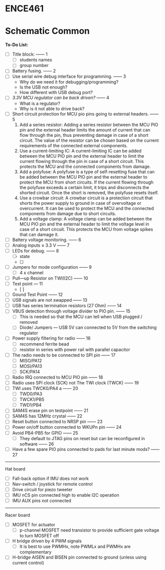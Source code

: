 # ENCE461

# Schematic Common

**To-Do List:**

- [ ]  Title block:  —— 1
    - [ ]  students names
    - [ ]  group number
- [ ]  Battery fusing.    —— 2
- [ ]  Use serial wire debug interface for programming.   —— 3
    - Why do we need it for debugging/programming?
    - Is the USB not enough?
    - How different with USB debug port?
- [ ]  *3.3V MCU regulator can be back driven?*   —— 4
    - What is a regulator?
    - Why is it not able to drive back?
- [ ]  Short circuit protection for MCU pio pins going to external headers.   —— 5
    1. Add a series resistor: Adding a series resistor between the MCU PIO pin and the external header limits the amount of current that can flow through the pin, thus preventing damage in case of a short circuit. The value of the resistor can be chosen based on the current requirements of the connected external components.
    2. Use a current-limiting IC: A current-limiting IC can be added between the MCU PIO pin and the external header to limit the current flowing through the pin in case of a short circuit. This protects the MCU and the connected components from damage.
    3. Add a polyfuse: A polyfuse is a type of self-resetting fuse that can be added between the MCU PIO pin and the external header to protect the MCU from short circuits. If the current flowing through the polyfuse exceeds a certain limit, it trips and disconnects the shorted circuit. Once the short is removed, the polyfuse resets itself.
    4. Use a crowbar circuit: A crowbar circuit is a protection circuit that shorts the power supply to ground in case of overvoltage or overcurrent. It can be used to protect the MCU and the connected components from damage due to short circuits.
    5. Add a voltage clamp: A voltage clamp can be added between the MCU PIO pin and the external header to limit the voltage level in case of a short circuit. This protects the MCU from voltage spikes that can damage it.
- [ ]  Battery voltage monitoring.   —— 6
- [ ]  Analog inputs ≤ 3.3 V    —— 7
- [ ]  LEDs for debug.   —— 8
    - [ ]  state
    - [ ]  
- [ ]  Jumpers for mode configuration   —— 9
    - [ ]  4 x channel
- [ ]  Pull—up Resistor on TWI(I2C)   —— 10
- [ ]  Test point — 11
    - [ ]  
- [ ]  Gound Test Point    —— 12
- [ ]  USB signals are not swapped   —— 13
- [ ]  USB has series termination resistors (27 Ohm)   —— 14
- [ ]  VBUS detection through voltage divider to PIO pin.    —— 15
    - [ ]  This is needed so that the MCU can tell when USB plugged / removed
    - [ ]  Diode/ Jumpers — USB 5V can connected to 5V from the switching regulator
- [ ]  Power supply filtering for radio   —— 16
    - [ ]  recommend ferrite bead
    - [ ]  resistor in series with power rail with parallel capacitor
- [ ]  The radio needs to be connected to SPI pin   —— 17
    - [ ]  MISO/PA12
    - [ ]  MOSI/PA13
    - [ ]  SCK/PA14
- [ ]  Radio IRQ connected to MCU PIO pin   —— 18
- [ ]  Radio uses SPI clock (SCK) not The TWI clock (TWCK)   —— 19
- [ ]  TWI uses TWCK0/PA4 a   —— 20
    - [ ]  TWD0/PA3
    - [ ]  TWCK1/PB5
    - [ ]  TWD1/PB4
- [ ]  SAM4S erase pin on testpoint   —— 21
- [ ]  SAM4S has 12MHz crystal   —— 22
- [ ]  Reset button connected to NRSP pin   —— 23
- [ ]  Power on/off button connected to WKUPn pin   —— 24
- [ ]  Avoid PB4-PB5 for GPIO   —— 25
    - [ ]  They default to JTAG pins on reset but can be reconfigured in software   —— 26
- [ ]  Have a few spare PIO pins connected to pads for last minute mods?   —— 27

---

Hat board 

- [ ]  Fall-back option if IMU does not work
- [ ]  Nav-switch / joystick for remote control
- [ ]  Drive circuit for piezo tweeter
- [ ]  IMU nCS pin connected high to enable I2C operation
- [ ]  IMU AUX pins not connected

---

Racer board

- [ ]  MOSFET for actuator
    - [ ]  p-channel MOSFET need transistor to provide sufficient gate voltage to turn MOSFET off
- [ ]  H bridge driven by 4 PWM signals
    - [ ]  It is best to use PWMHx, note PWMLx and PWMHx are complementary
- [ ]  H-bridge AISEN and BISEN pin connected to ground (unless using current control)
